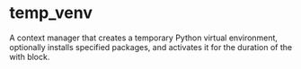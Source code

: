 # temp_venv
A context manager that creates a temporary Python virtual environment, optionally installs specified packages, and activates it for the duration of the with block.
